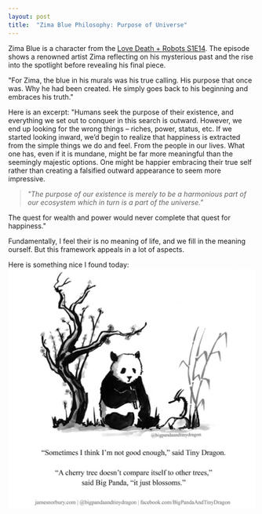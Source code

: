 ```yaml
---
layout: post
title:  "Zima Blue Philosophy: Purpose of Universe"
---
```


Zima Blue is a character from the [Love Death + Robots S1E14](https://www.imdb.com/title/tt9788510/). The episode shows a  renowned artist Zima reflecting on his mysterious past and the rise into the spotlight before revealing his final piece.

"For Zima, the blue in his murals was his true calling. His purpose that once was. Why he had been created. He simply goes back to his beginning and embraces his truth."

Here is an excerpt: "Humans seek the purpose of their existence, and everything we set out to conquer in this search is outward. 
However, we end up looking for the wrong things – riches, power, status, etc. 
If we started looking inward, we’d begin to realize that happiness is extracted from the simple things we do and feel. From the people in our lives. 
What one has, even if it is mundane, might be far more meaningful than the seemingly majestic options. 
One might be happier embracing their true self rather than creating a falsified outward appearance to seem more impressive. 

> *"The purpose of our existence is merely to be a harmonious part of our ecosystem which in turn is a part of the universe."*

The quest for wealth and power would never complete that quest for happiness."

Fundamentally, I feel their is no meaning of life, and we fill in the meaning ourself. But this framework appeals in a lot of aspects.

Here is something nice I found today:
![Tiny Dragon Philosophy](/images/tiny-dragon.jpg)
